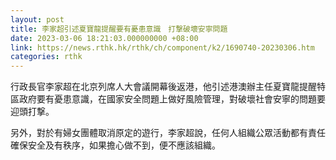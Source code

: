 ```yaml
---
layout: post
title: 李家超引述夏寶龍提醒要有憂患意識　打撃破壞安寧問題
date: 2023-03-06 18:21:03.000000000 +08:00
link: https://news.rthk.hk/rthk/ch/component/k2/1690740-20230306.htm
categories: rthk
---
```


行政長官李家超在北京列席人大會議開幕後返港，他引述港澳辦主任夏寶龍提醒特區政府要有憂患意識，在國家安全問題上做好風險管理，對破壞社會安寧的問題要迎頭打撃。

另外，對於有婦女團體取消原定的遊行，李家超說，任何人組織公眾活動都有責任確保安全及有秩序，如果擔心做不到，便不應該組織。

